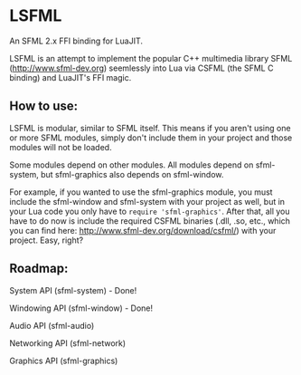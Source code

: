 LSFML
=====

An SFML 2.x FFI binding for LuaJIT.

LSFML is an attempt to implement the popular C++ multimedia library SFML (http://www.sfml-dev.org) seemlessly into Lua via CSFML (the SFML C binding) and LuaJIT's FFI magic.

How to use:
-----

LSFML is modular, similar to SFML itself. This means if you aren't using one or more SFML modules, simply don't include them in your project and those modules will not be loaded.

Some modules depend on other modules. All modules depend on sfml-system, but sfml-graphics also depends on sfml-window.

For example, if you wanted to use the sfml-graphics module, you must include the sfml-window and sfml-system with your project as well, but in your Lua code you only have to `require 'sfml-graphics'`. After that, all you have to do now is include the required CSFML binaries (.dll, .so, etc., which you can find here: http://www.sfml-dev.org/download/csfml/) with your project. Easy, right?

Roadmap:
-----
System API (sfml-system) - Done!

Windowing API (sfml-window) - Done!

Audio API (sfml-audio)

Networking API (sfml-network)

Graphics API (sfml-graphics)
